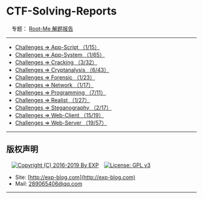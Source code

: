 # CTF-Solving-Reports
　专题： [Root-Me 解题报告](http://exp-blog.com/2019/01/02/pid-2597/)

------

- [Challenges => App-Script （1/15）](http://exp-blog.com/2019/01/02/pid-2597/2/)
- [Challenges => App-System （1/65）](http://exp-blog.com/2019/01/02/pid-2597/3/)
- [Challenges => Cracking （3/32）](http://exp-blog.com/2019/01/02/pid-2597/4/)
- [Challenges => Cryptanalysis （6/43）](http://exp-blog.com/2019/01/02/pid-2597/5/)
- [Challenges => Forensic （1/23）](http://exp-blog.com/2019/01/02/pid-2597/6/)
- [Challenges => Network （1/17）](http://exp-blog.com/2019/01/02/pid-2597/7/)
- [Challenges => Programming （7/11）](http://exp-blog.com/2019/01/02/pid-2597/8/)
- [Challenges => Realist （1/27）](http://exp-blog.com/2019/01/02/pid-2597/9/)
- [Challenges => Steganography （2/17）](http://exp-blog.com/2019/01/02/pid-2597/10/)
- [Challenges => Web-Client （15/19） ](http://exp-blog.com/2019/01/02/pid-2597/11/)
- [Challenges => Web-Server （19/57）](http://exp-blog.com/2019/01/02/pid-2597/12/)


------

## 版权声明

　[![Copyright (C) 2016-2019 By EXP](https://img.shields.io/badge/Copyright%20(C)-2006~2018%20By%20EXP-blue.svg)](http://exp-blog.com)　[![License: GPL v3](https://img.shields.io/badge/License-GPL%20v3-blue.svg)](https://www.gnu.org/licenses/gpl-3.0)
  

- Site: [http://exp-blog.com](http://exp-blog.com) 
- Mail: <a href="mailto:289065406@qq.com?subject=[EXP's Github]%20Your%20Question%20（请写下您的疑问）&amp;body=What%20can%20I%20help%20you?%20（需要我提供什么帮助吗？）">289065406@qq.com</a>


------

